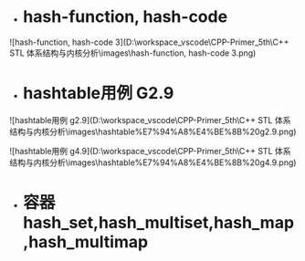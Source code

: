 - # hash-function, hash-code

![hash-function, hash-code 3](D:\workspace_vscode\CPP-Primer_5th\C++ STL 体系结构与内核分析\images\hash-function, hash-code 3.png)   


- # hashtable用例 G2.9

![hashtable用例 g2.9](D:\workspace_vscode\CPP-Primer_5th\C++ STL 体系结构与内核分析\images\hashtable%E7%94%A8%E4%BE%8B%20g2.9.png)  

![hashtable用例 g4.9](D:\workspace_vscode\CPP-Primer_5th\C++ STL 体系结构与内核分析\images\hashtable%E7%94%A8%E4%BE%8B%20g4.9.png)  


- # 容器hash_set,hash_multiset,hash_map,hash_multimap

